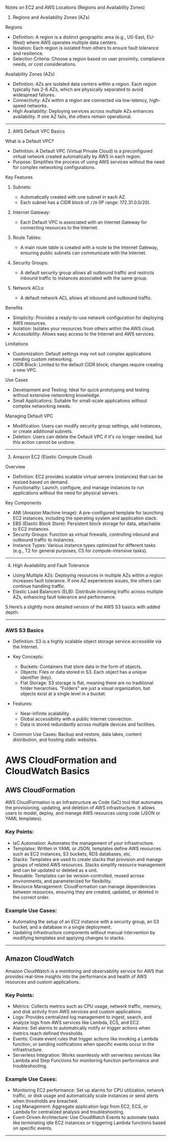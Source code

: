

 Notes on EC2 and AWS Locations (Regions and Availability Zones)

 1. Regions and Availability Zones (AZs)

 Regions
- Definition: A region is a distinct geographic area (e.g., US-East, EU-West) where AWS operates multiple data centers.
- Isolation: Each region is isolated from others to ensure fault tolerance and resilience.
- Selection Criteria: Choose a region based on user proximity, compliance needs, or cost considerations.

 Availability Zones (AZs)
- Definition: AZs are isolated data centers within a region. Each region typically has 2-6 AZs, which are physically separated to avoid widespread failures.
- Connectivity: AZs within a region are connected via low-latency, high-speed networks.
- High Availability: Deploying services across multiple AZs enhances availability. If one AZ fails, the others remain operational.

---

 2. AWS Default VPC Basics

 What is a Default VPC?
- Definition: A Default VPC (Virtual Private Cloud) is a preconfigured virtual network created automatically by AWS in each region.
- Purpose: Simplifies the process of using AWS services without the need for complex networking configurations.

 Key Features
1. Subnets:
   - Automatically created with one subnet in each AZ.
   - Each subnet has a CIDR block of `/20` (IP range: 172.31.0.0/20).

2. Internet Gateway:
   - Each Default VPC is associated with an Internet Gateway for connecting resources to the Internet.

3. Route Tables:
   - A main route table is created with a route to the Internet Gateway, ensuring public subnets can communicate with the Internet.

4. Security Groups:
   - A default security group allows all outbound traffic and restricts inbound traffic to instances associated with the same group.

5. Network ACLs:
   - A default network ACL allows all inbound and outbound traffic.

 Benefits
- Simplicity: Provides a ready-to-use network configuration for deploying AWS resources.
- Isolation: Isolates your resources from others within the AWS cloud.
- Accessibility: Allows easy access to the Internet and AWS services.

 Limitations
- Customization: Default settings may not suit complex applications needing custom networking.
- CIDR Block: Limited to the default CIDR block; changes require creating a new VPC.

 Use Cases
- Development and Testing: Ideal for quick prototyping and testing without extensive networking knowledge.
- Small Applications: Suitable for small-scale applications without complex networking needs.

 Managing Default VPC
- Modification: Users can modify security group settings, add instances, or create additional subnets.
- Deletion: Users can delete the Default VPC if it's no longer needed, but this action cannot be undone.

---

 3. Amazon EC2 (Elastic Compute Cloud)

 Overview
- Definition: EC2 provides scalable virtual servers (instances) that can be resized based on demand.
- Functionality: Launch, configure, and manage instances to run applications without the need for physical servers.

 Key Components
- AMI (Amazon Machine Image): A pre-configured template for launching EC2 instances, including the operating system and application stack.
- EBS (Elastic Block Store): Persistent block storage for data, attachable to EC2 instances.
- Security Groups: Function as virtual firewalls, controlling inbound and outbound traffic to instances.
- Instance Types: Various instance types optimized for different tasks (e.g., T2 for general purposes, C5 for compute-intensive tasks).

---

 4. High Availability and Fault Tolerance
- Using Multiple AZs: Deploying resources in multiple AZs within a region increases fault tolerance. If one AZ experiences issues, the others can continue handling traffic.
- Elastic Load Balancers (ELB): Distribute incoming traffic across multiple AZs, enhancing fault tolerance and performance.


5.Here’s a slightly more detailed version of the AWS S3 basics with added depth:

---

### AWS S3 Basics

- Definition: S3 is a highly scalable object storage service accessible via the Internet.
  
- Key Concepts:
  - Buckets: Containers that store data in the form of objects.
  - Objects: Files or data stored in S3. Each object has a unique identifier (key).
  - Flat Storage: S3 storage is flat, meaning there are no traditional folder hierarchies. "Folders" are just a visual organization, but objects exist at a single level in a bucket.
  
- Features:
  - Near-infinite scalability.
  - Global accessibility with a public Internet connection.
  - Data is stored redundantly across multiple devices and facilities.
  
- Common Use Cases: Backup and restore, data lakes, content distribution, and hosting static websites.

# AWS CloudFormation and CloudWatch Basics

## AWS CloudFormation

AWS CloudFormation is an Infrastructure as Code (IaC) tool that automates the provisioning, updating, and deletion of AWS infrastructure. It allows users to model, deploy, and manage AWS resources using code (JSON or YAML templates).

### Key Points:
- IaC Automation: Automates the management of your infrastructure.
- Templates: Written in YAML or JSON, templates define AWS resources such as EC2 instances, S3 buckets, RDS databases, etc.
- Stacks: Templates are used to create stacks that provision and manage groups of related AWS resources. Stacks simplify resource management and can be updated or deleted as a unit.
- Reusable: Templates can be version-controlled, reused across environments, and parameterized for flexibility.
- Resource Management: CloudFormation can manage dependencies between resources, ensuring they are created, updated, or deleted in the correct order.

### Example Use Cases:
- Automating the setup of an EC2 instance with a security group, an S3 bucket, and a database in a single deployment.
- Updating infrastructure components without manual intervention by modifying templates and applying changes to stacks.

---

## Amazon CloudWatch

Amazon CloudWatch is a monitoring and observability service for AWS that provides real-time insights into the performance and health of AWS resources and custom applications.

### Key Points:
- Metrics: Collects metrics such as CPU usage, network traffic, memory, and disk activity from AWS services and custom applications.
- Logs: Provides centralized log management to ingest, search, and analyze logs from AWS services like Lambda, ECS, and EC2.
- Alarms: Set alarms to automatically notify or trigger actions when metrics reach defined thresholds.
- Events: Create event rules that trigger actions like invoking a Lambda function, or sending notifications when specific events occur in the infrastructure.
- Serverless Integration: Works seamlessly with serverless services like Lambda and Step Functions for monitoring function performance and troubleshooting.

### Example Use Cases:
- Monitoring EC2 performance: Set up alarms for CPU utilization, network traffic, or disk usage and automatically scale instances or send alerts when thresholds are breached.
- Log Management: Aggregate application logs from EC2, ECS, or Lambda for centralized analysis and troubleshooting.
- Event-Driven Architecture: Use CloudWatch Events to automate tasks like terminating idle EC2 instances or triggering Lambda functions based on specific events.

---




